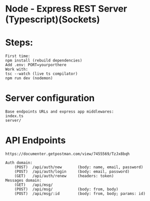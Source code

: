 # Node - Express REST Server (Typescript)(Sockets)

# Steps:
    First time:
    npm install (rebuild dependencies)
    Add .env: PORT=yourporthere
    Work with:
    tsc --watch (live ts compilator)
    npm run dev (nodemon)

# Server configuration 
    Base endpoints URLs and express app middlewares:
    index.ts
    server/

# API Endpoints
    https://documenter.getpostman.com/view/7455569/TzJx8bqh
    
    Auth domain:
        (POST)  /api/auth/new       (body: name, email, password)
        (POST)  /api/auth/login     (body: email, password)
        (GET)   /api/auth/renew     (headers: token)
    Messages domain:
        (GET)   /api/msg/
        (POST)  /api/msg/           (body: from, body)
        (POST)  /api/msg/:id        (body: from, body; params: id)
